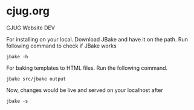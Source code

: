 # cjug.org

CJUG Website DEV

For installing on your local. Download JBake and have it on the path. Run following command to check if JBake works

`jbake -h`

For baking templates to HTML files. Run the following command.

`jbake src/jbake output`

Now, changes would be live and served on your localhost after

`jbake -s`
